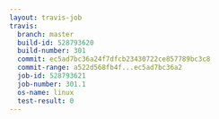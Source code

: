 ```yaml
---
layout: travis-job
travis:
  branch: master
  build-id: 528793620
  build-number: 301
  commit: ec5ad7bc36a24f7dfcb23430722ce857789bc3c8
  commit-range: a522d568fb4f...ec5ad7bc36a2
  job-id: 528793621
  job-number: 301.1
  os-name: linux
  test-result: 0
---
```

